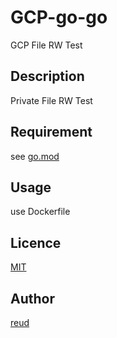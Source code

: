 GCP-go-go
====

GCP File RW Test

## Description

Private File RW Test

## Requirement

see [go.mod](https://github.com/reud/gcp-go-go/blob/master/go.mod)

## Usage

use Dockerfile

## Licence

[MIT](https://github.com/reud/MIT_LICENSE/blob/master/README.md)

## Author

[reud](https://github.com/reud)